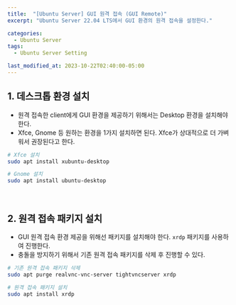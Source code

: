 ```yaml
---
title:  "[Ubuntu Server] GUI 원격 접속 (GUI Remote)"
excerpt: "Ubuntu Server 22.04 LTS에서 GUI 환경의 원격 접속을 설정한다."

categories:
  - Ubuntu Server
tags:
  - Ubuntu Server Setting

last_modified_at: 2023-10-22T02:40:00-05:00
---
```

## 1. 데스크톱 환경 설치
- 원격 접속한 client에게 GUI 환경을 제공하기 위해서는 Desktop 환경을 설치해야 한다.
- Xfce, Gnome 등 원하는 환경을 1가지 설치하면 된다. Xfce가 상대적으로 더 가벼워서 권장된다고 한다.

```bash
# Xfce 설치
sudo apt install xubuntu-desktop
```

```bash
# Gnome 설치
sudo apt install ubuntu-desktop
```

<br>

## 2. 원격 접속 패키지 설치

- GUI 원격 접속 환경 제공을 위해선 패키지를 설치해야 한다. `xrdp` 패키지를 사용하여 진행한다.
- 충돌을 방지하기 위해서 기존 원격 접속 패키지를 삭제 후 진행할 수 있다.

```bash
# 기존 원격 접속 패키지 삭제
sudo apt purge realvnc-vnc-server tightvncserver xrdp
```

```bash
# 원격 접속 패키지 설치
sudo apt install xrdp
```